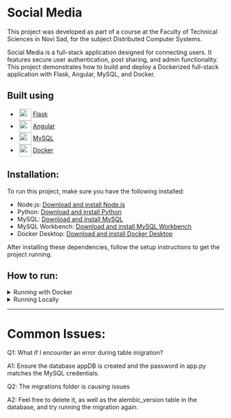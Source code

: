 # Social Media

This project was developed as part of a course at the Faculty of Technical Sciences in Novi Sad, for the subject Distributed Computer Systems.

Social Media is a full-stack application designed for connecting users. It features secure user authentication, post sharing, and admin functionality. This project demonstrates how to build and deploy a Dockerized full-stack application with Flask, Angular, MySQL, and Docker.

## Built using

- &nbsp;<img src="https://upload.wikimedia.org/wikipedia/commons/3/3c/Flask_logo.svg" align="center" width="28" height="28"/> <a href="https://flask.palletsprojects.com">Flask</a>
- &nbsp;<img src="https://upload.wikimedia.org/wikipedia/commons/c/cf/Angular_full_color_logo.svg" align="center" width="28" height="28"/> <a href="https://angular.io">Angular</a>
- &nbsp;<img src="https://www.vectorlogo.zone/logos/mysql/mysql-icon.svg" align="center" width="28" height="28"/> <a href="https://www.mysql.com">MySQL</a>
- &nbsp;<img src="https://www.vectorlogo.zone/logos/docker/docker-icon.svg" align="center" width="28" height="28"/> <a href="https://www.docker.com">Docker</a>

## Installation:

To run this project, make sure you have the following installed:
  - Node.js: [Download and install Node.js](https://nodejs.org/)
  - Python: [Download and install Python](https://www.python.org/)
  - MySQL: [Download and install MySQL](https://dev.mysql.com/downloads/)
  - MySQL Workbench: [Download and install MySQL Workbench](https://dev.mysql.com/downloads/workbench/)
  - Docker Desktop: [Download and install Docker Desktop](https://www.docker.com/products/docker-desktop/)

After installing these dependencies, follow the setup instructions to get the project running.
  
## How to run:

<details>
  <summary>Running with Docker</summary>

  The easiest way to run the application is by using Docker

1. **Clone the project**:

   Clone the repository and navigate to the Project_DRS_Social_Media project directory:

   ```bash
   git clone https://github.com/Acile067/Project_DRS_Social_Media.git
   cd Project_DRS_Social_Media/backend
   ```

2. **Build docker image (backend)**:

   ```bash
   docker build -t my-python-app .
   ```

3. **Build docker image (frontend)**:

   ```bash
   cd ..
   cd frontend/DRS_frontend
   docker build -t angular-app .
   ```

4. **Create docker network**:

   ```bash
   docker network create my_network
   ```

5. **Run docker containers**:

   ```bash
   docker run --name mysql_db --network my_network -e MYSQL_ROOT_PASSWORD=MySQLPassword1 -e MYSQL_DATABASE=appDB -p 3307:3306 -d mysql:8.0
   docker run --name python_app --network my_network -p 5000:5000 -d my-python-app
   docker run --name angular_app --network my_network -p 4200:4200 -d angular-app
   ```
   
6. **Migrate tables**:

   Before migrating the tables, you need to connect to the database and create the `appDB` database.

   Create a new connection in MySQL Workbench using the following settings:  

    - **Port**: 3307  
    - **Password**: MySQLPassword1 

   **Create the `appDB` manually then type**

    ```bash
    docker exec -it python_app /bin/bash
    flask --app app.app db init
    flask --app app.app db migrate
    flask --app app.app db upgrade
    ```
   
7. **Add admin in db**:  

    Fill in a row in the table to create an admin with the following values:  
    - **isAdmin**: yes  
    - **isNewUser**: no  
    - **RejectedPostCount**: 0
    - **Email**: x@x  
    - Fill in the remaining fields as desired (fields must not be null).
      
</details>

<details>
  <summary>Running Locally</summary>

  Alternatively, you can run the project locally.
  
1. **Clone the project**:

   Clone the repository and navigate to the Project_DRS_Social_Media project directory:

   ```bash
   git clone https://github.com/Acile067/Project_DRS_Social_Media.git
   cd Project_DRS_Social_Media/
   ```

2. **Run frontend**:

   You must have Angular installed globally to run the `ng serve` command.

   To install Angular globally, use the following command:
  
   ```bash
   npm install -g @angular/cli
   ```

   ```bash
   cd frontend/DRS_frontend
   npm i
   ng serve
   ```
   
    If `ng serve` does not work, try running:

    ```bash
    npm run ng serve
    ```

3. **Create database**:

   Create a local database on port 3306 with the password `MySQLPassword1`. You can use a different password, but it is important to remember it.
   
   **Create the `appDB` manually**.

4. **Run backend**:

   Navigate to the `backend` folder.

   ```bash
   py -m venv .venv
   ```

   or 

   ```bash
   python -m venv .venv
   ```

   or 

   ```bash
   python3 -m venv .venv
   ```

   It depends on the version of Python you have.

   ---

   ```bash
   cd .venv/bin
   ```

   or

   ```bash
   cd .venv/Scripts
   ```

   ---

   ```bash
   ./activate
   cd ../../
   ```

   Replace the following line:

    ```python
    app.config['SQLALCHEMY_DATABASE_URI'] = 'mysql+mysqlconnector://root:MySQLPassword1@mysql_db:3306/appDB'
    ```

    with this one:

    ```python
    app.config['SQLALCHEMY_DATABASE_URI'] = 'mysql+mysqlconnector://root:MySQLPassword1@127.0.0.1/appDB'
    ```

    It is important to set the correct password (`MySQLPassword1`).

    This change can be made in the `app.py` file.

    ---

   ```bash
   pip3 install -r requirements.txt
   cd app
   flask db migrate
   flask db upgrade
   ```

   **RUN `run.py`**
   
   ```bash
   cd ..
   py ./run.py
   ```      

5. **Add admin in db**:  

    Fill in a row in the table to create an admin with the following values:  
    - **isAdmin**: yes  
    - **isNewUser**: no  
    - **RejectedPostCount**: 0
    - **Email**: x@x  
    - Fill in the remaining fields as desired (fields must not be null).
   
</details>

---

# Common Issues:

Q1: What if I encounter an error during table migration?

A1: Ensure the database appDB is created and the password in app.py matches the MySQL credentials.

Q2: The migrations folder is causing issues

A2: Feel free to delete it, as well as the alembic_version table in the database, and try running the migration again.  

  
